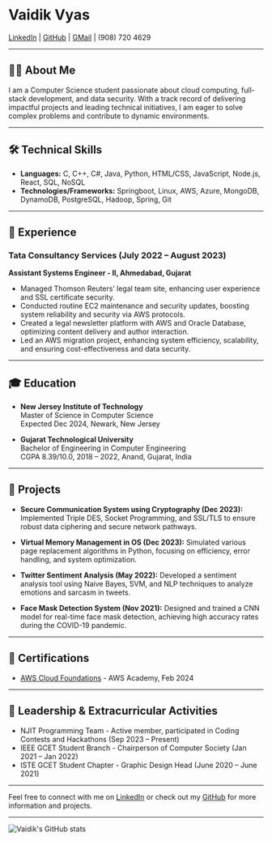 # Vaidik Vyas

[LinkedIn](https://linkedin.com/in/vaidikrvyas) | [GitHub](https://github.com/vaidikrvyas) | [GMail](mailto:vv466@njit.edu) | (908) 720 4629

---

## 👨‍💻 About Me
I am a Computer Science student passionate about cloud computing, full-stack development, and data security. With a track record of delivering impactful projects and leading technical initiatives, I am eager to solve complex problems and contribute to dynamic environments.

---

## 🛠 Technical Skills
- **Languages:** C, C++, C#, Java, Python, HTML/CSS, JavaScript, Node.js, React, SQL, NoSQL
- **Technologies/Frameworks:** Springboot, Linux, AWS, Azure, MongoDB, DynamoDB, PostgreSQL, Hadoop, Spring, Git

---

## 💼 Experience

### Tata Consultancy Services (July 2022 – August 2023)
**Assistant Systems Engineer - II, Ahmedabad, Gujarat**
- Managed Thomson Reuters’ legal team site, enhancing user experience and SSL certificate security.
- Conducted routine EC2 maintenance and security updates, boosting system reliability and security via AWS protocols.
- Created a legal newsletter platform with AWS and Oracle Database, optimizing content delivery and author interaction.
- Led an AWS migration project, enhancing system efficiency, scalability, and ensuring cost-effectiveness and data security.

---

## 🎓 Education

- **New Jersey Institute of Technology**  
  Master of Science in Computer Science  
  Expected Dec 2024, Newark, New Jersey

- **Gujarat Technological University**  
  Bachelor of Engineering in Computer Engineering  
  CGPA 8.39/10.0, 2018 – 2022, Anand, Gujarat, India

---

## 🚀 Projects

- **Secure Communication System using Cryptography (Dec 2023):** Implemented Triple DES, Socket Programming, and SSL/TLS to ensure robust data ciphering and secure network pathways.

- **Virtual Memory Management in OS (Dec 2023):** Simulated various page replacement algorithms in Python, focusing on efficiency, error handling, and system optimization.

- **Twitter Sentiment Analysis (May 2022):** Developed a sentiment analysis tool using Naive Bayes, SVM, and NLP techniques to analyze emotions and sarcasm in tweets.

- **Face Mask Detection System (Nov 2021):** Designed and trained a CNN model for real-time face mask detection, achieving high accuracy rates during the COVID-19 pandemic.

---

## 📜 Certifications

- [AWS Cloud Foundations](#) - AWS Academy, Feb 2024

---

## 🌟 Leadership & Extracurricular Activities

- NJIT Programming Team - Active member, participated in Coding Contests and Hackathons (Sep 2023 – Present)
- IEEE GCET Student Branch - Chairperson of Computer Society (Jan 2021 – Jan 2022)
- ISTE GCET Student Chapter - Graphic Design Head (June 2020 – June 2021)

---

Feel free to connect with me on [LinkedIn](https://linkedin.com/in/vaidikrvyas) or check out my [GitHub](https://github.com/vaidikrvyas) for more information and projects.

---

![Vaidik's GitHub stats](https://github-readme-stats.vercel.app/api?username=vaidikrvyas&show_icons=true&theme=tokyonight)

